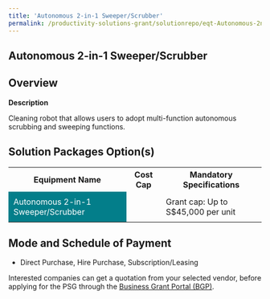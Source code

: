 ```yaml
---
title: 'Autonomous 2-in-1 Sweeper/Scrubber'
permalink: /productivity-solutions-grant/solutionrepo/eqt-Autonomous-2n1-SwprScrubbr-Envronmntl-Srvcs
---
```


## Autonomous 2-in-1 Sweeper/Scrubber

## Overview

**Description**

Cleaning robot that allows users to adopt multi-function autonomous scrubbing and sweeping functions.

## Solution Packages Option(s)

<table>
<tr>
<th><b>Equipment Name</b></th>
<th><b>Cost Cap</b></th>
<th><b>Mandatory Specifications</b></th>
</tr>
<tr>
<td style='padding: 10px; background-color: #037E8A; color: #FFFFFF;'>Autonomous 2-in-1 Sweeper/Scrubber</td>
<td style='padding: 10px;'></td>
<td style='padding: 10px;'>Grant cap: Up to S$45,000 per unit</td>
</tr>
</table>

## Mode and Schedule of Payment

 - Direct Purchase, Hire Purchase, Subscription/Leasing

Interested companies can get a quotation from your selected vendor, before applying for the PSG through the <a href='https://www.businessgrants.gov.sg/' target='_blank' rel='noopener'>Business Grant Portal (BGP)</a>.

<script src="/jquery/resize-tables.js"></script>
